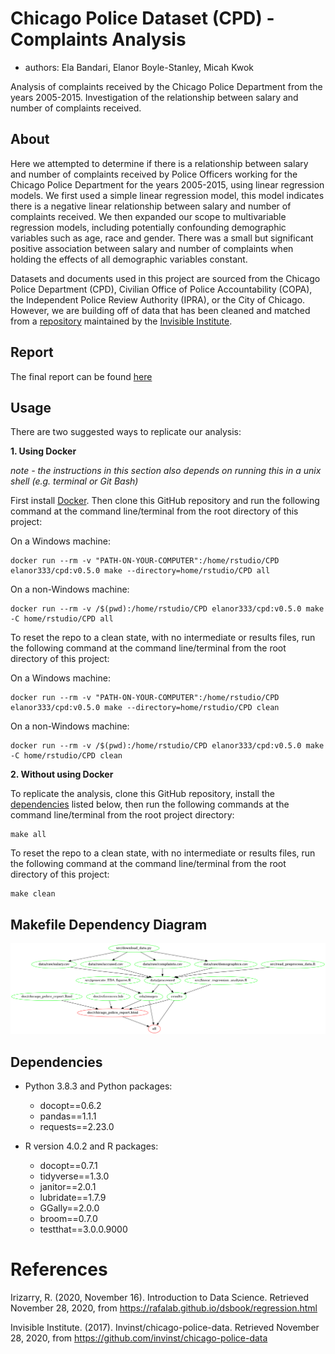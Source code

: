 # Chicago Police Dataset (CPD) - Complaints Analysis

- authors: Ela Bandari, Elanor Boyle-Stanley, Micah Kwok

Analysis of complaints received by the Chicago Police Department from the years 2005-2015.  Investigation of the relationship between salary and number of complaints received.  

## About
Here we attempted to determine if there is a relationship between salary and number of complaints received by Police Officers working for the Chicago Police Department for the years 2005-2015, using linear regression models.  We first used a simple linear regression model, this model indicates there is a negative linear relationship between salary and number of complaints received.  We then expanded our scope to multivariable regression models, including potentially confounding demographic variables such as age, race and gender. There was a small but significant positive association between salary and number of complaints when holding the effects of all demographic variables constant.

Datasets and documents used in this project are sourced from the Chicago Police Department (CPD), Civilian Office of Police Accountability (COPA), the Independent Police Review Authority (IPRA), or the City of Chicago. However, we are building off of data that has been cleaned and matched from a [repository](https://github.com/invinst/chicago-police-data) maintained by the [Invisible Institute](https://invisible.institute/introduction). 

## Report
The final report can be found [here](https://htmlpreview.github.io/?https://github.com/UBC-MDS/CPD/blob/main/doc/chicago_police_report.html)

## Usage
There are two suggested ways to replicate our analysis:

**1. Using Docker**

*note - the instructions in this section also depends on running this in a unix shell (e.g. terminal or Git Bash)*

First install [Docker](https://www.docker.com/get-started).  Then clone this GitHub repository and run the following command at the command line/terminal from the root directory of this project:

On a Windows machine:
```
docker run --rm -v "PATH-ON-YOUR-COMPUTER":/home/rstudio/CPD elanor333/cpd:v0.5.0 make --directory=home/rstudio/CPD all
```
On a non-Windows machine:
```
docker run --rm -v /$(pwd):/home/rstudio/CPD elanor333/cpd:v0.5.0 make -C home/rstudio/CPD all
```

To reset the repo to a clean state, with no intermediate or results files, run the following command at the command line/terminal from the root directory of this project:

On a Windows machine:
```
docker run --rm -v "PATH-ON-YOUR-COMPUTER":/home/rstudio/CPD elanor333/cpd:v0.5.0 make --directory=home/rstudio/CPD clean
```
On a non-Windows machine:
```
docker run --rm -v /$(pwd):/home/rstudio/CPD elanor333/cpd:v0.5.0 make -C home/rstudio/CPD clean
```

**2. Without using Docker**

To replicate the analysis, clone this GitHub repository, install the [dependencies](https://github.com/UBC-MDS/CPD#dependencies) listed below, then run the following commands at the command line/terminal from the root project directory:
```
make all
```
To reset the repo to a clean state, with no intermediate or results files, run the following command at the command line/terminal from the root directory of this project:
```
make clean
```
## Makefile Dependency Diagram
![makefile_diagram](https://github.com/UBC-MDS/CPD/blob/main/Makefile.png?raw=true)

## Dependencies
- Python 3.8.3 and Python packages:
    - docopt==0.6.2
    - pandas==1.1.1
    - requests==2.23.0

- R version 4.0.2 and R packages:
    - docopt==0.7.1
    - tidyverse==1.3.0
    - janitor==2.0.1
    - lubridate==1.7.9 
    - GGally==2.0.0
    - broom==0.7.0
    - testthat==3.0.0.9000


# References
Irizarry, R. (2020, November 16). Introduction to Data Science. Retrieved November 28, 2020, from https://rafalab.github.io/dsbook/regression.html

Invisible Institute. (2017). Invinst/chicago-police-data. Retrieved November 28, 2020, from https://github.com/invinst/chicago-police-data